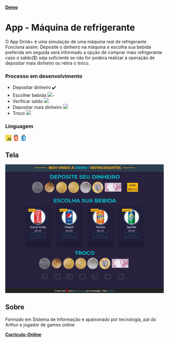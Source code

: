 **[Demo](https://drink-refrigerante.netlify.app/?target=_blank)**

# App - Máquina de refrigerante

O App Drink+ é uma simulação de uma máquina real de refrigerante. Funciona assim: Deposite o dinheiro na máquina e escolha sua bebida preferida em seguida será informado a opção de comprar mais refrigerante caso o saldo($) seja suficiente se não for podera realizar a operação de depositar mais dinheiro ou retira o troco.

### Processo em desenvolvimento
- Depositar dinheiro ✔️
- Escolher bebida <img src="https://media.giphy.com/media/WUlplcMpOCEmTGBtBW/giphy.gif" width="30">- 
- Verificar saldo <img src="https://media.giphy.com/media/WUlplcMpOCEmTGBtBW/giphy.gif" width="30">
- Depositar mais dinheiro <img src="https://media.giphy.com/media/WUlplcMpOCEmTGBtBW/giphy.gif" width="30">
- Troco <img src="https://media.giphy.com/media/WUlplcMpOCEmTGBtBW/giphy.gif" width="30">

### Linguagem 

<code><img height="20" src="https://raw.githubusercontent.com/github/explore/80688e429a7d4ef2fca1e82350fe8e3517d3494d/topics/javascript/javascript.png"></code>
<code><img height="20" src="https://raw.githubusercontent.com/github/explore/80688e429a7d4ef2fca1e82350fe8e3517d3494d/topics/html/html.png"></code>
<code><img height="20" src="https://raw.githubusercontent.com/github/explore/80688e429a7d4ef2fca1e82350fe8e3517d3494d/topics/css/css.png"></code>

## Tela

![Tela](https://github.com/Wesley-Silva/Drink/blob/main/img/tela.JPG)

## Sobre

Formado em Sistema de Informação e apaixonado por tecnologia, pai do Arthur e jogador de games online

**[Currículo-Online](https://wesleysilva.netlify.app/?target=_blank)**
